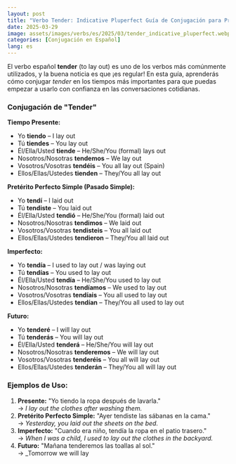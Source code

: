 ```yaml
---
layout: post
title: "Verbo Tender: Indicative Pluperfect Guía de Conjugación para Principiantes"
date: 2025-03-29
image: assets/images/verbs/es/2025/03/tender_indicative_pluperfect.webp
categories: [Conjugación en Español]
lang: es
---
```


El verbo español **tender** (to lay out) es uno de los verbos más comúnmente utilizados, y la buena noticia es que ¡es regular! En esta guía, aprenderás cómo conjugar *tender* en los tiempos más importantes para que puedas empezar a usarlo con confianza en las conversaciones cotidianas.

### Conjugación de "Tender"

**Tiempo Presente:**
- Yo **tiendo** – I lay out  
- Tú **tiendes** – You lay out  
- Él/Ella/Usted **tiende** – He/She/You (formal) lays out  
- Nosotros/Nosotras **tendemos** – We lay out 
- Vosotros/Vosotras **tendéis** – You all lay out (Spain)  
- Ellos/Ellas/Ustedes **tienden** – They/You all lay out 

**Pretérito Perfecto Simple (Pasado Simple):**
- Yo **tendí** – I laid out  
- Tú **tendiste** – You laid out  
- Él/Ella/Usted **tendió** – He/She/You (formal) laid out  
- Nosotros/Nosotras **tendimos** – We laid out  
- Vosotros/Vosotras **tendisteis** – You all laid out  
- Ellos/Ellas/Ustedes **tendieron** – They/You all laid out 

**Imperfecto:**
- Yo **tendía** – I used to lay out / was laying out  
- Tú **tendías** – You used to lay out  
- Él/Ella/Usted **tendía** – He/She/You used to lay out  
- Nosotros/Nosotras **tendíamos** – We used to lay out  
- Vosotros/Vosotras **tendíais** – You all used to lay out  
- Ellos/Ellas/Ustedes **tendían** – They/You all used to lay out  

**Futuro:**
- Yo **tenderé** – I will lay out  
- Tú **tenderás** – You will lay out  
- Él/Ella/Usted **tenderá** – He/She/You will lay out  
- Nosotros/Nosotras **tenderemos** – We will lay out  
- Vosotros/Vosotras **tenderéis** – You all will lay out  
- Ellos/Ellas/Ustedes **tenderán** – They/You all will lay out  

### Ejemplos de Uso:

1. **Presente:** "Yo tiendo la ropa después de lavarla."  
   → _I lay out the clothes after washing them._
2. **Pretérito Perfecto Simple:** "Ayer tendiste las sábanas en la cama."  
   → _Yesterday, you laid out the sheets on the bed._
3. **Imperfecto:** "Cuando era niño, tendía la ropa en el patio trasero."  
   → _When I was a child, I used to lay out the clothes in the backyard._
4. **Futuro:** "Mañana tenderemos las toallas al sol."  
   → _Tomorrow we will lay
